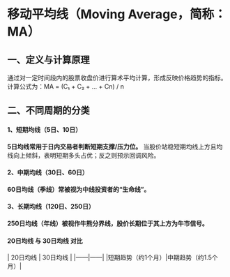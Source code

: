 # 移动平均线（Moving Average，简称：MA）

## 一、定义与计算原理
通过对一定时间段内的股票收盘价进行算术平均计算，形成反映价格趋势的指标。
计算公式为：MA = (C₁ + C₂ + ... + Cn) / n

## 二、不同周期的分类

#### 1、短期均线（5日、10日）
**5日均线常用于日内交易者判断短期支撑/压力位。** 当股价站稳短期均线上方且均线向上倾斜，表明短期多头占优；反之则预示回调风险。

#### 2、中期均线（30日、60日）
**60日均线（季线）常被视为中线投资者的“生命线”。**

#### 3、长期均线（120日、250日）
**250日均线（年线）被视作牛熊分界线，股价长期位于其上方为牛市信号。**

#### 20日均线 与 30日均线 对比
| 20日均线 | 30日均线 |
|——|——|
|短期趋势（约1个月）|中期趋势（约1.5个月）|






